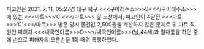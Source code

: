 피고인은 2021. 7. 11. 05:27경 대구 북구 <<<구아래주소>>>B<<</구아래주소>>>에 있는 <<<마트>>>‘C'<<</마트>>> 앞 노상에서, 피고인이 4일전 <<<마트>>>‘C'<<</마트>>> 방문 당시 물건값 2,500원을 계산하지 않은 문제로 위 마트 직원인 피해자 <<<내국인이름>>>D<<</내국인이름>>>(남,44세)과 말다툼을 하던 중에 손으로 피해자의 오른손을 1회 때려 폭행하였다.